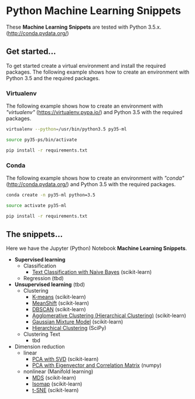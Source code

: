 # Python Machine Learning Snippets
These __Machine Learning Snippets__ are tested with Python 3.5.x. (http://conda.pydata.org/)

## Get started...
To get started create a virtual environment and install the required packages. 
The following example shows how to create an environment with Python 3.5 and 
the required packages.


### Virtualenv
The following example shows how to create an environment with 
_"virtualenv"_ (https://virtualenv.pypa.io/)
and Python 3.5 with the required packages.

```bash
virtualenv --python=/usr/bin/python3.5 py35-ml

source py35-ps/bin/activate

pip install -r requirements.txt
``` 

### Conda
The following example shows how to create an environment with _"conda"_ 
(http://conda.pydata.org/) and Python 3.5 with
the required packages.

```bash
conda create -n py35-ml python=3.5

source activate py35-ml

pip install -r requirements.txt
``` 


## The snippets...
Here we have the Jupyter (Python) Notebook __Machine Learning Snippets__.

- __Supervised learning__
    - Classification
        - [Text Classification with Naive Bayes](supervised/text_classification) (scikit-learn)
    - Regression (tbd)
- __Unsupervised learning__ (tbd)
    - Clustering
        - [K-means](unsupervised/clustering/kmeans/clustering_kmeans.ipynb) (scikit-learn)
        - [MeanShift](unsupervised/clustering/meanshift/clustering_meanshift.ipynb) (scikit-learn)
        - [DBSCAN](unsupervised/clustering/dbscan/clustering_dbscan.ipynb) (scikit-learn)
        - [Agglomerative Clustering (Hierarchical Clustering)](unsupervised/clustering/agglomerative/clustering_agglomerative.ipynb) (scikit-learn)
        - [Gaussian Mixture Model](unsupervised/clustering/gaussian_mixture/clustering_gaussian_mixture.ipynb) (scikit-learn)
        - [Hierarchical Clustering](unsupervised/clustering/hclust/clustering_hclust.ipynb) (SciPy)
    - Clustering Text
        - tbd
- Dimension reduction
    - linear
        - [PCA with SVD](unsupervised/dimensionality_reduction/pca/dimensionality_reduction_pca.ipynb) (scikit-learn)
        - [PCA with Eigenvector and Correlation Matrix](unsupervised/dimensionality_reduction/eigen/dimensionality_reduction_eigen.ipynb) (numpy)
    - nonlinear (Manifold learning)
        - [MDS](unsupervised/dimensionality_reduction/mds/dimensionality_reduction_mds.ipynb) (scikit-learn)
        - [Isomap](unsupervised/dimensionality_reduction/isomap/dimensionality_reduction_isomap.ipynb) (scikit-learn)
        - [t-SNE](unsupervised/dimensionality_reduction/tsne/dimensionality_reduction_tsne.ipynb) (scikit-learn)